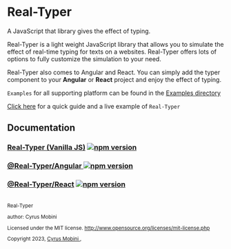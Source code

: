 # Real-Typer
A JavaScript that library gives the effect of typing.

Real-Typer is a light weight JavaScript library that allows you to simulate the effect of real-time typing for texts on a websites. Real-Typer offers lots of options to fully customize the simulation to your need.

Real-Typer also comes to Angular and React. You can simply add the typer component to your **Angular** or **React** project and enjoy the effect of typing.

`Examples` for all supporting platform can be found in the [Examples directory](./examples)

[Click here](https://real-typer.netlify.app/) for a quick guide and a live example  of `Real-Typer`



## Documentation
### [Real-Typer (Vanilla JS)](https://github.com/cyrus2281/Real-Typer/tree/main/src/JavaScript#readme) [![npm version](https://badge.fury.io/js/real-typer.svg)](https://badge.fury.io/js/real-typer)
### [@Real-Typer/Angular ](https://github.com/cyrus2281/Real-Typer/tree/main/src/Angular/projects/real-typer#readme) [![ npm version](https://badge.fury.io/js/@real-typer%2Fangular.svg)](https://badge.fury.io/js/@real-typer%2Fangular)
### [@Real-Typer/React](https://github.com/cyrus2281/Real-Typer/blob/main/src/React#README) [![ npm version](https://badge.fury.io/js/@real-typer%2Freact.svg)](https://badge.fury.io/js/@real-typer%2Freact)



<br>

<small>
Real-Typer

author: Cyrus Mobini
    
Licensed under the MIT license.
http://www.opensource.org/licenses/mit-license.php

Copyright 2023, [Cyrus Mobini ](https://github.com/cyrus2281), 
<small>
